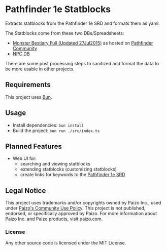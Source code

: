 # Pathfinder 1e Statblocks

Extracts statblocks from the Pathfinder 1e SRD and formats them as yaml.

The Statblocks come from these two DBs/Spreadsheets:

* [Monster Bestiary Full (Updated 27Jul2015)](https://docs.google.com/spreadsheets/d/1Vn18JFxojAGXD4irfJM0hYiL9-198vO-Pj_5bbuUtbw/edit#gid=1526751511) as hosted on [Pathfinder Community](https://www.pathfindercommunity.net/home/databases/monsters)
* [NPC DB](https://www.d20pfsrd.com/bestiary/npc-s/npc-db)

There are some post processing steps to sanitized and format the data to be more
usable in other projects.

## Requirements

This project uses [Bun](https://bun.sh/).

## Usage

* Install dependencies: `bun install`
* Build the project: `bun run ./src/index.ts`

## Planned Features

* Web UI for:
  * searching and viewing statblocks
  * extending statblocks (customizing statblocks)
  * create links for keywords to the [Pathfinder 1e SRD](https://www.d20pfsrd.com/)

## Legal Notice

This project uses trademarks and/or copyrights owned by Paizo Inc., used under
[Paizo's Community Use Policy](https://paizo.com/community/communityuse). This
project is not published, endorsed, or specifically approved by Paizo. For more
information about Paizo Inc. and Paizo products, visit paizo.com.

### License

Any other source code is licensed under the MIT License.
